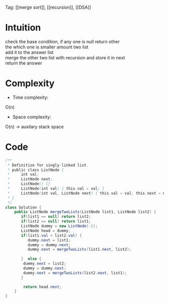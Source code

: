 
Tag: [[merge sort]], [[recursion]], [[DSA]]

# Intuition

check the base condition, if any one is null return other  
the which one is smaller amount two list  
add it to the answer list  
merge the other two list with recursion and store it in next  
return the answer

# Complexity

- Time complexity:

O(n)

- Space complexity:

O(n) -> auxilary stack space

# Code

```java
/**
 * Definition for singly-linked list.
 * public class ListNode {
 *     int val;
 *     ListNode next;
 *     ListNode() {}
 *     ListNode(int val) { this.val = val; }
 *     ListNode(int val, ListNode next) { this.val = val; this.next = next; }
 * }
 */
class Solution {
    public ListNode mergeTwoLists(ListNode list1, ListNode list2) {
       if(list1 == null) return list2;
       if(list2 == null) return list1;
       ListNode dummy = new ListNode(-1);
       ListNode head = dummy;
       if(list1.val < list2.val) {
          dummy.next = list1; 
          dummy = dummy.next;
          dummy.next = mergeTwoLists(list1.next, list2);
          
       }  else {
        dummy.next = list2;
        dummy = dummy.next;
        dummy.next = mergeTwoLists(list2.next, list1);
       }

        return head.next; 
    }
}
```